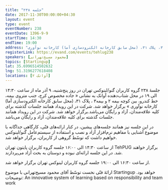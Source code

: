 ```yaml
---
title: "جلسه ۲۳۸"
date: 2017-11-30T00:00:00+04:30
layout: event
type: event
eventNumber: 238
eventDate: 1396-9-9
startTime: 14:30
endTime: 19:00
address: "جاده مخصوص کرج، جنب متروی بیمه، خط کندرو، بین کوچه بیمه ۲ و بیمه ۳، پلاک ۳۱، (محل سابق کارخانه الکترودسازی آما) کارخانه نوآوری"
registerLink: https://evand.com/events/tehlug238
speakers: [محمود مسیح‌تهرانی]
topics: [Startingup]
lat: 35.6996514502632
lng: 51.3196277618408
locations: [آواتک ۲]
---
```

جلسهٔ ۲۳۸ گروه کاربران گنو/لینوکس تهران در روز پنج‌شنبه، ۹ آذر ماه از ساعت ۱۴:۳۰ الی ۱۹ در محل شتاب‌دهنده آواتک به نشانی « جاده مخصوص کرج، جنب متروی بیمه، خط کندرو، بین کوچه بیمه ۲ و بیمه۳ ، پلاک ۳۱، (محل سابق کارخانه الکترودسازی آما) کارخانه نوآوری » برگزار خواهد شد. شرکت در این رویداد همانند جلسات گذشته برای کلیه علاقه‌مندان، آزاد و رایگان می‌باشد.برگزار خواهد شد. شرکت در این رویداد همانند جلسات گذشته برای کلیه علاقه‌مندان، آزاد و رایگان می‌باشد.

در این جلسه نیز همانند جلسه‌‌های پیشین، در کنار ارائه‌های فنّی، کارگاهی جداگانه با موضوع آشنایی با مفاهیم نرم‌افزار آزاد و نصب و استفاده از سیستم‌عامل گنو/لینوکس خواهیم داشت که توسّط گروهی از کاربران، برگزار خواهد شد.

از ساعت ۱۴:۳۰ الی ۱۶:۰۰ جلسه گروه کاربران پایتون تهران TehPUG برگزار خواهند شد.
در این جلسه ارائه‌ای نبوده و دوستان به بحث آزاد می‌پردازند.


از ساعت ۱۶:۳۰ الی ۱۹:۰۰ جلسه گروه کاربران لینوکس تهران برگزار خواهد شد.

ارائهٔ فنّی نخست توسّط آقای محمود مسیح‌تهرانی با موضوع Startingup خواهد بود.
توضیحات: An innovative system of learning based on responsibility and team work
